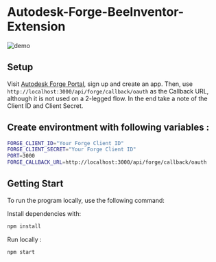 # Autodesk-Forge-BeeInventor-Extension

![demo](https://github.com/suryakumara/Autodesk-Forge-BeeInventor-Extension/blob/main/bee.gif)

## Setup

Visit [Autodesk Forge Portal](https://forge.autodesk.com/), sign up and create an app.
Then, use `http://localhost:3000/api/forge/callback/oauth` as the Callback URL, although it is not used on a 2-legged flow. In the end take a note of the Client ID and Client Secret.

## Create environtment with following variables :

```sh
FORGE_CLIENT_ID="Your Forge Client ID"
FORGE_CLIENT_SECRET="Your Forge Client ID"
PORT=3000
FORGE_CALLBACK_URL=http://localhost:3000/api/forge/callback/oauth
```

## Getting Start

To run the program locally, use the following command:

Install dependencies with:

```sh
npm install
```

Run locally :

```sh
npm start
```
